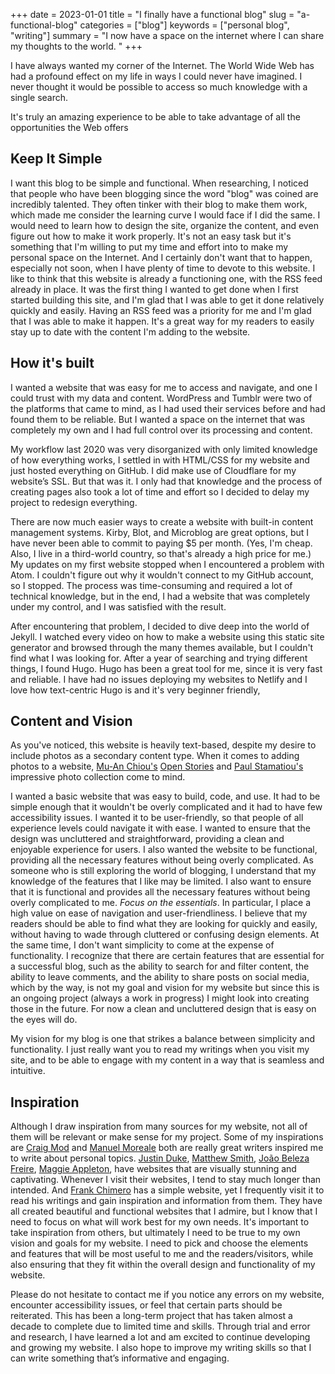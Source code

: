 +++
date = 2023-01-01
title = "I finally have a functional blog"
slug = "a-functional-blog"
categories = ["blog"]
keywords = ["personal blog", "writing"]
summary = "I now have a space on the internet where I can share my thoughts to the world. "
+++

I have always wanted my corner of the Internet. The World Wide Web has had a profound effect on my life in ways I could never have imagined. I never thought it would be possible to access so much knowledge with a single search.

It's truly an amazing experience to be able to take advantage of all the opportunities the Web offers

## Keep It Simple
I want this blog to be simple and functional. When researching, I noticed that people who have been blogging since the word "blog" was coined are incredibly talented. They often tinker with their blog to make them work, which made me consider the learning curve I would face if I did the same. I would need to learn how to design the site, organize the content, and even figure out how to make it work properly. It's not an easy task but it's something that I'm willing to put my time and effort into to make my personal space on the Internet. And I certainly don't want that to happen, especially not soon, when I have plenty of time to devote to this website. I like to think that this website is already a functioning one, with the RSS feed already in place. It was the first thing I wanted to get done when I first started building this site, and I'm glad that I was able to get it done relatively quickly and easily. Having an RSS feed was a priority for me and I'm glad that I was able to make it happen. It's a great way for my readers to easily stay up to date with the content I'm adding to the website.

## How it's built
I wanted a website that was easy for me to access and navigate, and one I could trust with my data and content. WordPress and Tumblr were two of the platforms that came to mind, as I had used their services before and had found them to be reliable. But I wanted a space on the internet that was completely my own and I had full control over its processing and content. 

My workflow last 2020 was very disorganized with only limited knowledge of how everything works, I settled in with HTML/CSS for my website and just hosted everything on GitHub. I did make use of Cloudflare for my website’s SSL. But that was it. I only had that knowledge and the process of creating pages also took a lot of time and effort so I decided to delay my project to redesign everything.

There are now much easier ways to create a website with built-in content management systems. Kirby, Blot, and Microblog are great options, but I have never been able to commit to paying $5 per month. (Yes, I'm cheap. Also, I live in a third-world country, so that's already a high price for me.) My updates on my first website stopped when I encountered a problem with Atom. I couldn't figure out why it wouldn't connect to my GitHub account, so I stopped. The process was time-consuming and required a lot of technical knowledge, but in the end, I had a website that was completely under my control, and I was satisfied with the result.

After encountering that problem, I decided to dive deep into the world of Jekyll. I watched every video on how to make a website using this static site generator and browsed through the many themes available, but I couldn't find what I was looking for. After a year of searching and trying different things, I found Hugo. Hugo has been a great tool for me, since it is very fast and reliable. I have had no issues deploying my websites to Netlify and I love how text-centric Hugo is and it's very beginner friendly,

## Content and Vision
As you've noticed, this website is heavily text-based, despite my desire to include photos as a secondary content type. When it comes to adding photos to a website, [Mu-An Chiou's](https://github.com/muan) [Open Stories](https://github.com/dddddddddzzzz/OpenStories) and [Paul Stamatiou's](https://paulstamatiou.com/photos/) impressive photo collection come to mind.

I wanted a basic website that was easy to build, code, and use. It had to be simple enough that it wouldn't be overly complicated and it had to have few accessibility issues. I wanted it to be user-friendly, so that people of all experience levels could navigate it with ease. I wanted to ensure that the design was uncluttered and straightforward, providing a clean and enjoyable experience for users. I also wanted the website to be functional, providing all the necessary features without being overly complicated. As someone who is still exploring the world of blogging, I understand that my knowledge of the features that I like may be limited. I also want to ensure that it is functional and provides all the necessary features without being overly complicated to me. *Focus on the essentials*. In particular, I place a high value on ease of navigation and user-friendliness. I believe that my readers should be able to find what they are looking for quickly and easily, without having to wade through cluttered or confusing design elements. At the same time, I don't want simplicity to come at the expense of functionality. I recognize that there are certain features that are essential for a successful blog, such as the ability to search for and filter content, the ability to leave comments, and the ability to share posts on social media, which by the way, is not my goal and vision for my website but since this is an ongoing project (always a work in progress) I might look into creating those in the future. For now a clean and uncluttered design that is easy on the eyes will do.

My vision for my blog is one that strikes a balance between simplicity and functionality. I just really want you to read my writings when you visit my site, and to be able to engage with my content in a way that is seamless and intuitive.

## Inspiration
Although I draw inspiration from many sources for my website, not all of them will be relevant or make sense for my project. Some of my inspirations are [Craig Mod](https://www.craigmod.com) and [Manuel Moreale](https://manuelmoreale.com/) both are really great writers inspired me to write about personal topics. [Justin Duke](https://www.arcana.computer), [Matthew Smith](https://www.matthewsmith.website), [João Beleza Freire](https://www.letra.studio), [Maggie Appleton](https://www.maggieappleton.com), have websites that are visually stunning and captivating. Whenever I visit their websites, I tend to stay much longer than intended. And [Frank Chimero](https://www.frankchimero.com) has a simple website, yet I frequently visit it to read his writings and gain inspiration and information from them. They have all created beautiful and functional websites that I admire, but I know that I need to focus on what will work best for my own needs. It's important to take inspiration from others, but ultimately I need to be true to my own vision and goals for my website. I need to pick and choose the elements and features that will be most useful to me and the readers/visitors, while also ensuring that they fit within the overall design and functionality of my website.

Please do not hesitate to contact me if you notice any errors on my website, encounter accessibility issues, or feel that certain parts should be reiterated. This has been a long-term project that has taken almost a decade to complete due to limited time and skills. Through trial and error and research, I have learned a lot and am excited to continue developing and growing my website. I also hope to improve my writing skills so that I can write something that’s informative and engaging.

